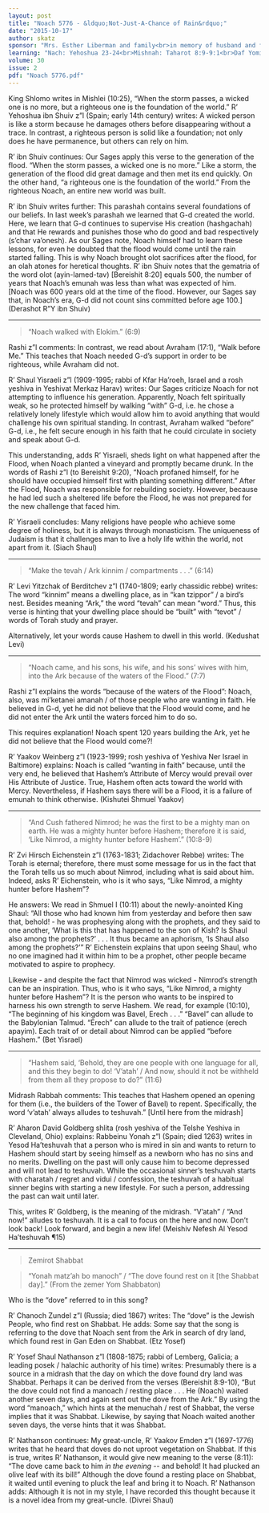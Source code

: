 ```yaml
---
layout: post
title: "Noach 5776 - &ldquo;Not-Just-A-Chance of Rain&rdquo;"
date: "2015-10-17"
author: skatz
sponsor: "Mrs. Esther Liberman and family<br>in memory of husband and father<br>Yaakov Azriel ben Aharon David a&rdquo;h<br><br>Aaron and Rona Lerner<br>in honor of the &ldquo;chayalim&rdquo;<br>from Kemp Mill (Silver Spring, MD)<br>serving in the Israel Defense Forces"
learning: "Nach: Yehoshua 23-24<br>Mishnah: Taharot 8:9-9:1<br>Daf Yomi (Bavli): Nazir 56<br>Halachah: Mishnah Berurah 690:6-8"
volume: 30
issue: 2
pdf: "Noach 5776.pdf"
---
```


King Shlomo writes in Mishlei (10:25), &ldquo;When the storm passes, a wicked one is no more, but a righteous one is the foundation of the world.&rdquo; R&rsquo; Yehoshua ibn Shuiv z&rdquo;l (Spain; early 14th century) writes: A wicked person is like a storm because he damages others before disappearing without a trace. In contrast, a righteous person is solid like a foundation; not only does he have permanence, but others can rely on him.

R&rsquo; ibn Shuiv continues: Our Sages apply this verse to the generation of the flood. &ldquo;When the storm passes, a wicked one is no more.&rdquo; Like a storm, the generation of the flood did great damage and then met its end quickly. On the other hand, &ldquo;a righteous one is the foundation of the world.&rdquo; From the righteous Noach, an entire new world was built.

R&rsquo; ibn Shuiv writes further: This parashah contains several foundations of our beliefs. In last week&rsquo;s parashah we learned that G-d created the world. Here, we learn that G-d continues to supervise His creation (hashgachah) and that He rewards and punishes those who do good and bad respectively (s&rsquo;char va&rsquo;onesh). As our Sages note, Noach himself had to learn these lessons, for even he doubted that the flood would come until the rain started falling. This is why Noach brought olot sacrifices after the flood, for an olah atones for heretical thoughts. R&rsquo; ibn Shuiv notes that the gematria of the word olot (ayin-lamed-tav) \[Bereishit 8:20\] equals 500, the number of years that Noach&rsquo;s emunah was less than what was expected of him. \[Noach was 600 years old at the time of the flood. However, our Sages say that, in Noach&rsquo;s era, G-d did not count sins committed before age 100.\] (Derashot R&rdquo;Y ibn Shuiv)

********

> &ldquo;Noach walked with Elokim.&rdquo; (6:9)

Rashi z&rdquo;l comments: In contrast, we read about Avraham (17:1), &ldquo;Walk before Me.&rdquo; This teaches that Noach needed G-d&rsquo;s support in order to be righteous, while Avraham did not.

R&rsquo; Shaul Yisraeli z&rdquo;l (1909-1995; rabbi of Kfar Ha&rsquo;roeh, Israel and a rosh yeshiva in Yeshivat Merkaz Harav) writes: Our Sages criticize Noach for not attempting to influence his generation. Apparently, Noach felt spiritually weak, so he protected himself by walking &ldquo;with&rdquo; G-d, i.e. he chose a relatively lonely lifestyle which would allow him to avoid anything that would challenge his own spiritual standing. In contrast, Avraham walked &ldquo;before&rdquo; G-d, i.e., he felt secure enough in his faith that he could circulate in society and speak about G-d.

This understanding, adds R&rsquo; Yisraeli, sheds light on what happened after the Flood, when Noach planted a vineyard and promptly became drunk. In the words of Rashi z&rdquo;l (to Bereishit 9:20), &ldquo;Noach profaned himself, for he should have occupied himself first with planting something different.&rdquo; After the Flood, Noach was responsible for rebuilding society. However, because he had led such a sheltered life before the Flood, he was not prepared for the new challenge that faced him.

R&rsquo; Yisraeli concludes: Many religions have people who achieve some degree of holiness, but it is always through monasticism. The uniqueness of Judaism is that it challenges man to live a holy life within the world, not apart from it.  (Siach Shaul)

********

> &ldquo;Make the tevah / Ark kinnim / compartments . . .&rdquo; (6:14)

R&rsquo; Levi Yitzchak of Berditchev z&rdquo;l (1740-1809; early chassidic rebbe) writes: The word &ldquo;kinnim&rdquo; means a dwelling place, as in &ldquo;kan tzippor&rdquo; / a bird&rsquo;s nest. Besides meaning &ldquo;Ark,&rdquo; the word &ldquo;tevah&rdquo; can mean &ldquo;word.&rdquo; Thus, this verse is hinting that your dwelling place should be &ldquo;built&rdquo; with &ldquo;tevot&rdquo; / words of Torah study and prayer.

Alternatively, let your words cause Hashem to dwell in this world.  (Kedushat Levi)

********

> &ldquo;Noach came, and his sons, his wife, and his sons&rsquo; wives with him, into the Ark because of the waters of the Flood.&rdquo;  (7:7)

Rashi z&rdquo;l explains the words &ldquo;because of the waters of the Flood&rdquo;: Noach, also, was mi&rsquo;ketanei amanah / of those people who are wanting in faith. He believed in G-d, yet he did not believe that the Flood would come, and he did not enter the Ark until the waters forced him to do so.

This requires explanation! Noach spent 120 years building the Ark, yet he did not believe that the Flood would come?!

R&rsquo; Yaakov Weinberg z&rdquo;l (1923-1999; rosh yeshiva of Yeshiva Ner Israel in Baltimore) explains: Noach is called &ldquo;wanting in faith&rdquo; because, until the very end, he believed that Hashem&rsquo;s Attribute of Mercy would prevail over His Attribute of Justice. True, Hashem often acts toward the world with Mercy. Nevertheless, if Hashem says there will be a Flood, it is a failure of emunah to think otherwise.  (Kishutei Shmuel Yaakov)

********

> &ldquo;And Cush fathered Nimrod; he was the first to be a mighty man on earth. He was a mighty hunter before Hashem; therefore it is said, &lsquo;Like Nimrod, a mighty hunter before Hashem&rsquo;.&rdquo; (10:8-9)

R&rsquo; Zvi Hirsch Eichenstein z&rdquo;l (1763-1831; Zidachover Rebbe) writes: The Torah is eternal; therefore, there must some message for us in the fact that the Torah tells us so much about Nimrod, including what is said about him. Indeed, asks R&rsquo; Eichenstein, who is it who says, &ldquo;Like Nimrod, a mighty hunter before Hashem&rdquo;?

He answers: We read in Shmuel I (10:11) about the newly-anointed King Shaul: &ldquo;All those who had known him from yesterday and before then saw that, behold! - he was prophesying along with the prophets, and they said to one another, &lsquo;What is this that has happened to the son of Kish? Is Shaul also among the prophets?&rsquo; . . . It thus became an aphorism, &lsquo;Is Shaul also among the prophets?&rsquo;&rdquo; R&rsquo; Eichenstein explains that upon seeing Shaul, who no one imagined had it within him to be a prophet, other people became motivated to aspire to prophecy.

Likewise - and despite the fact that Nimrod was wicked - Nimrod&rsquo;s strength can be an inspiration. Thus, who is it who says, &ldquo;Like Nimrod, a mighty hunter before Hashem&rdquo;? It is the person who wants to be inspired to harness his own strength to serve Hashem. We read, for example (10:10), &ldquo;The beginning of his kingdom was Bavel, Erech . . .&rdquo; &ldquo;Bavel&rdquo; can allude to the Babylonian Talmud. &ldquo;Erech&rdquo; can allude to the trait of patience (erech apayim). Each trait of or detail about Nimrod can be applied &ldquo;before Hashem.&rdquo;  (Bet Yisrael)

********

> &ldquo;Hashem said, &lsquo;Behold, they are one people with one language for all, and this they begin to do! &lsquo;V&rsquo;atah&rsquo; / And now, should it not be withheld from them all they propose to do?&rdquo; (11:6)

Midrash Rabbah comments: This teaches that Hashem opened an opening for them (i.e., the builders of the Tower of Bavel) to repent. Specifically, the word &lsquo;v&rsquo;atah&rsquo; always alludes to teshuvah.&rdquo; \[Until here from the midrash\]

R&rsquo; Aharon David Goldberg shlita (rosh yeshiva of the Telshe Yeshiva in Cleveland, Ohio) explains: Rabbeinu Yonah z&rdquo;l (Spain; died 1263) writes in Yesod Ha&rsquo;teshuvah that a person who is mired in sin and wants to return to Hashem should start by seeing himself as a newborn who has no sins and no merits. Dwelling on the past will only cause him to become depressed and will not lead to teshuvah. While the occasional sinner&rsquo;s teshuvah starts with charatah / regret and vidui / confession, the teshuvah of a habitual sinner begins with starting a new lifestyle. For such a person, addressing the past can wait until later.

This, writes R&rsquo; Goldberg, is the meaning of the midrash. &ldquo;V&rsquo;atah&rdquo; / &ldquo;And now!&rdquo; alludes to teshuvah. It is a call to focus on the here and now. Don&rsquo;t look back! Look forward, and begin a new life!  (Meishiv Nefesh Al Yesod Ha&rsquo;teshuvah &para;15)

********

> Zemirot Shabbat

> &ldquo;Yonah matz&rsquo;ah bo manoch&rdquo; / &ldquo;The dove found rest on it \[the Shabbat day\].&rdquo;  (From the zemer Yom Shabbaton)

Who is the &ldquo;dove&rdquo; referred to in this song?

R&rsquo; Chanoch Zundel z&rdquo;l (Russia; died 1867) writes: The &ldquo;dove&rdquo; is the Jewish People, who find rest on Shabbat. He adds: Some say that the song is referring to the dove that Noach sent from the Ark in search of dry land, which found rest in Gan Eden on Shabbat.  (Etz Yosef)


R&rsquo; Yosef Shaul Nathanson z&rdquo;l (1808-1875; rabbi of Lemberg, Galicia; a leading posek / halachic authority of his time) writes: Presumably there is a source in a midrash that the day on which the dove found dry land was Shabbat. Perhaps it can be derived from the verses (Bereishit 8:9-10), &ldquo;But the dove could not find a manoach / resting place . . . He (Noach) waited another seven days, and again sent out the dove from the Ark.&rdquo; By using the word &ldquo;manoach,&rdquo; which hints at the menuchah / rest of Shabbat, the verse implies that it was Shabbat. Likewise, by saying that Noach waited another seven days, the verse hints that it was Shabbat.

R&rsquo; Nathanson continues: My great-uncle, R&rsquo; Yaakov Emden z&rdquo;l (1697-1776) writes that he heard that doves do not uproot vegetation on Shabbat. If this is true, writes R&rsquo; Nathanson, it would give new meaning to the verse (8:11): &ldquo;The dove came back to him *in the evening* -- and behold! It had plucked an olive leaf with its bill!&rdquo; Although the dove found a resting place on Shabbat, it waited until evening to pluck the leaf and bring it to Noach. R&rsquo; Nathanson adds: Although it is not in my style, I have recorded this thought because it is a novel idea from my great-uncle.  (Divrei Shaul)
